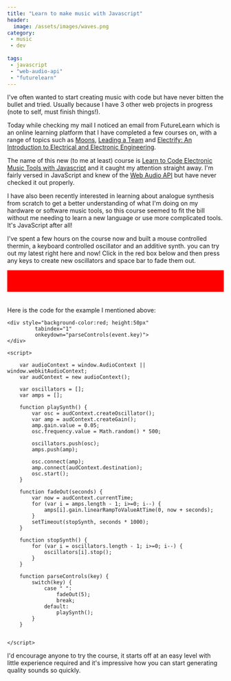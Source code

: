 ```yaml
---
title: "Learn to make music with Javascript"
header:
  image: /assets/images/waves.png
category:
 - music
 - dev
 
tags:
 - javascript
 - "web-audio-api"
 - "futurelearn"
---
```


I've often wanted to start creating music with code but have never bitten the bullet and tried. 
Usually because I have 3 other web projects in progress (note to self, must finish things!).

Today while checking my mail I noticed an email from FutureLearn which is an online learning 
platform that I have completed a few courses on, with a range of topics such as [Moons](https://www.futurelearn.com/courses/moons/), 
[Leading a Team](https://www.futurelearn.com/courses/leading-a-team) and
[Electrify: An Introduction to Electrical and Electronic Engineering](https://www.futurelearn.com/courses/electrify/).

The name of this new (to me at least) course is 
[Learn to Code Electronic Music Tools with Javascript](https://www.futurelearn.com/courses/electronic-music-tools)
and it caught my attention straight away. I'm fairly versed in JavaScript and knew of the 
[Web Audio API](https://developer.mozilla.org/en-US/docs/Web/API/Web_Audio_API) but have never checked it out properly. 

I have also been recently interested in learning about analogue synthesis from scratch to get a better understanding of 
what I'm doing on my hardware or software music tools, so this course seemed to fit the bill without me needing to learn 
a new language or use more complicated tools. It's JavaScript after all!

I've spent a few hours on the course now and built a mouse controlled thermin, a keyboard controlled oscillator and an 
additive synth. you can try out my latest right here and now! Click in the red box below and then press any keys to 
create new oscillators and space bar to fade them out. 


<div style="background-color:red; height:50px"
    tabindex="1"
    onkeydown="parseControls(event.key)">
</div>

<script>
    var audioContext = window.AudioContext || window.webkitAudioContext;
    var audContext = new audioContext();
    
    var oscillators = [];
    var amps = [];
    
    function playSynth() {
        var osc = audContext.createOscillator();
        var amp = audContext.createGain();
        amp.gain.value = 0.05;
        osc.frequency.value = Math.random() * 500;
        
        // Store references to these so we can fade/stop them later
        oscillators.push(osc);
        amps.push(amp);
        
        osc.connect(amp);
        amp.connect(audContext.destination);
        osc.start();
    }
    
    function fadeOut(seconds) {
        var now = audContext.currentTime;
        for (var i = amps.length - 1; i>=0; i--) {
            amps[i].gain.linearRampToValueAtTime(0, now + seconds);
        }
        setTimeout(stopSynth, seconds * 1000);
    }
    
    function stopSynth() {
        for (var i = oscillators.length - 1; i>=0; i--) {
            oscillators[i].stop();
        }
    }
    
    function parseControls(key) {
        switch(key) {
            case " ":
                fadeOut(5);
                break;
            default:
                playSynth();
        }
    }

    
</script>

<br />
<br />
Here is the code for the example I mentioned above:

```
<div style="background-color:red; height:50px"
         tabindex="1"
         onkeydown="parseControls(event.key)">
</div>

<script>
    
    var audioContext = window.AudioContext || window.webkitAudioContext;
    var audContext = new audioContext();
    
    var oscillators = [];
    var amps = [];
    
    function playSynth() {
        var osc = audContext.createOscillator();
        var amp = audContext.createGain();
        amp.gain.value = 0.05;
        osc.frequency.value = Math.random() * 500;
        
        oscillators.push(osc);
        amps.push(amp);
        
        osc.connect(amp);
        amp.connect(audContext.destination);
        osc.start();
    }
    
    function fadeOut(seconds) {
        var now = audContext.currentTime;
        for (var i = amps.length - 1; i>=0; i--) {
            amps[i].gain.linearRampToValueAtTime(0, now + seconds);
        }
        setTimeout(stopSynth, seconds * 1000);
    }
    
    function stopSynth() {
        for (var i = oscillators.length - 1; i>=0; i--) {
            oscillators[i].stop();
        }
    }
    
    function parseControls(key) {
        switch(key) {
            case " ":
                fadeOut(5);
                break;
            default:
                playSynth();
        }
    }

    
</script>
```

I'd encourage anyone to try the course, it starts off at an easy level with little experience required and it's
impressive how you can start generating quality sounds so quickly.  





